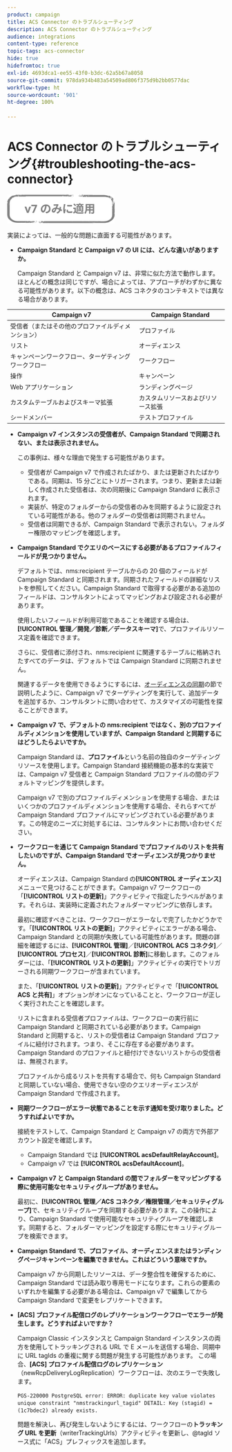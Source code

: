 ```yaml
---
product: campaign
title: ACS Connector のトラブルシューティング
description: ACS Connector のトラブルシューティング
audience: integrations
content-type: reference
topic-tags: acs-connector
hide: true
hidefromtoc: true
exl-id: 4693dca1-ee55-43f0-b3dc-62a5b67a8058
source-git-commit: 978da934b483a54509ad806f375d9b2bb0577dac
workflow-type: ht
source-wordcount: '901'
ht-degree: 100%

---
```


# ACS Connector のトラブルシューティング{#troubleshooting-the-acs-connector}

![](../../assets/v7-only.svg)

実装によっては、一般的な問題に直面する可能性があります。

* **Campaign Standard と Campaign v7 の UI には、どんな違いがありますか。**

   Campaign Standard と Campaign v7 は、非常に似た方法で動作します。ほとんどの概念は同じですが、場合によっては、アプローチがわずかに異なる可能性があります。以下の概念は、ACS コネクタのコンテキストでは異なる場合があります。

<table> 
 <thead> 
  <tr> 
   <th> Campaign v7<br /> </th> 
   <th> Campaign Standard<br /> </th> 
  </tr> 
 </thead> 
 <tbody> 
  <tr> 
   <td> 受信者（またはその他のプロファイルディメンション）<br /> </td> 
   <td> プロファイル<br /> </td> 
  </tr> 
  <tr> 
   <td> リスト<br /> </td> 
   <td> オーディエンス<br /> </td> 
  </tr> 
  <tr> 
   <td> キャンペーンワークフロー、ターゲティングワークフロー<br /> </td> 
   <td> ワークフロー<br /> </td> 
  </tr> 
  <tr> 
   <td> 操作<br /> </td> 
   <td> キャンペーン<br /> </td> 
  </tr> 
  <tr> 
   <td> Web アプリケーション<br /> </td> 
   <td> ランディングページ<br /> </td> 
  </tr> 
  <tr> 
   <td> カスタムテーブルおよびスキーマ拡張<br /> </td> 
   <td> カスタムリソースおよびリソース拡張<br /> </td> 
  </tr> 
  <tr> 
   <td> シードメンバー<br /> </td> 
   <td> テストプロファイル<br /> </td> 
  </tr> 
 </tbody> 
</table>

* **Campaign v7 インスタンスの受信者が、Campaign Standard で同期されない、または表示されません。**

   この事例は、様々な理由で発生する可能性があります。

   * 受信者が Campaign v7 で作成されたばかり、または更新されたばかりである。同期は、15 分ごとにトリガーされます。つまり、更新または新しく作成された受信者は、次の同期後に Campaign Standard に表示されます。
   * 実装が、特定のフォルダーからの受信者のみを同期するように設定されている可能性がある。他のフォルダーの受信者は同期されません。
   * 受信者は同期できるが、Campaign Standard で表示されない。フォルダー権限のマッピングを確認します。

* **Campaign Standard でクエリのベースにする必要があるプロファイルフィールドが見つかりません。**

   デフォルトでは、nms:recipient テーブルからの 20 個のフィールドが Campaign Standard と同期されます。同期されたフィールドの詳細なリストを参照してください。Campaign Standard で取得する必要がある追加のフィールドは、コンサルタントによってマッピングおよび設定される必要があります。

   使用したいフィールドが利用可能であることを確認する場合は、**[!UICONTROL 管理／開発／診断／データスキーマ]**&#x200B;で、プロファイルリソース定義を確認できます。

   さらに、受信者に添付され、nms:recipient に関連するテーブルに格納されたすべてのデータは、デフォルトでは Campaign Standard に同期されません。

   関連するデータを使用できるようにするには、[オーディエンスの同期](../../integrations/using/synchronizing-audiences.md)の節で説明したように、Campaign v7 でターゲティングを実行して、追加データを追加するか、コンサルタントに問い合わせて、カスタマイズの可能性を探ることができます。

* **Campaign v7 で、デフォルトの nms:recipient ではなく、別のプロファイルディメンションを使用していますが、Campaign Standard と同期するにはどうしたらよいですか。**

   Campaign Standard は、**プロファイル**&#x200B;という名前の独自のターゲティングリソースを使用します。Campaign Standard 接続機能の基本的な実装では、Campaign v7 受信者と Campaign Standard プロファイルの間のデフォルトマッピングを提供します。

   Campaign v7 で別のプロファイルディメンションを使用する場合、またはいくつかのプロファイルディメンションを使用する場合、それらすべてが Campaign Standard プロファイルにマッピングされている必要があります。この特定のニーズに対処するには、コンサルタントにお問い合わせください。

* **ワークフローを通じて Campaign Standard でプロファイルのリストを共有したいのですが、Campaign Standard でオーディエンスが見つかりません。**

   オーディエンスは、Campaign Standard の&#x200B;**[!UICONTROL オーディエンス]**&#x200B;メニューで見つけることができます。Campaign v7 ワークフローの「**[!UICONTROL リストの更新]**」アクティビティで指定したラベルがあります。それらは、実装時に定義されたフォルダーマッピングに依存します。

   最初に確認すべきことは、ワークフローがエラーなしで完了したかどうかです。「**[!UICONTROL リストの更新]**」アクティビティにエラーがある場合、Campaign Standard との同期が失敗している可能性があります。問題の詳細を確認するには、**[!UICONTROL 管理]**／**[!UICONTROL ACS コネクタ]**／**[!UICONTROL プロセス]**／**[!UICONTROL 診断]**&#x200B;に移動します。このフォルダーには、「**[!UICONTROL リストの更新]**」アクティビティの実行でトリガーされる同期ワークフローが含まれています。

   また、「**[!UICONTROL リストの更新]**」アクティビティで「**[!UICONTROL ACS と共有]**」オプションがオンになっていることと、ワークフローが正しく実行されたことを確認します。

   リストに含まれる受信者プロファイルは、ワークフローの実行前に Campaign Standard と同期されている必要があります。Campaign Standard と同期すると、リストの受信者は Campaign Standard プロファイルに紐付けされます。つまり、そこに存在する必要があります。Campaign Standard のプロファイルと紐付けできないリストからの受信者は、無視されます。

   プロファイルから成るリストを共有する場合で、何も Campaign Standard と同期していない場合、使用できない空のクエリオーディエンスが Campaign Standard で作成されます。

* **同期ワークフローがエラー状態であることを示す通知を受け取りました。どうすればよいですか。**

   接続をテストして、Campaign Standard と Campaign v7 の両方で外部アカウント設定を確認します。

   * Campaign Standard では **[!UICONTROL acsDefaultRelayAccount]**。
   * Campaign v7 では **[!UICONTROL acsDefaultAccount]**。

* **Campaign v7 と Campaign Standard の間でフォルダーをマッピングする際に使用可能なセキュリティグループがありません。**

   最初に、**[!UICONTROL 管理／ACS コネクタ／権限管理／セキュリティグループ]**&#x200B;で、セキュリティグループを同期する必要があります。この操作により、Campaign Standard で使用可能なセキュリティグループを確認します。同期すると、フォルダーマッピングを設定する際にセキュリティグループを検索できます。

* **Campaign Standard で、プロファイル、オーディエンスまたはランディングページキャンペーンを編集できません。これはどういう意味ですか。**

   Campaign v7 から同期したリソースは、データ整合性を確保するために、Campaign Standard では読み取り専用モードになります。これらの要素のいずれかを編集する必要がある場合は、Campaign v7 で編集してから Campaign Standard で変更をレプリケートできます。

* **[ACS] プロファイル配信ログのレプリケーションワークフローでエラーが発生します。どうすればよいですか？**

   Campaign Classic インスタンスと Campaign Standard インスタンスの両方を使用してトラッキングされる URL で E メールを送信する場合、同期中に URL tagIds の重複に関する問題が発生する可能性があります。 この場合、**[ACS] プロファイル配信ログのレプリケーション**（newRcpDeliveryLogReplication）ワークフローは、次のエラーで失敗します。

   ```PGS-220000 PostgreSQL error: ERROR: duplicate key value violates unique constraint "nmstrackingurl_tagid" DETAIL: Key (stagid) = (1c7bdec2) already exists.```

   問題を解決し、再び発生しないようにするには、ワークフローの&#x200B;**トラッキング URL を更新**（writerTrackingUrls）アクティビティを更新し、@tagId ソース式に「ACS」プレフィックスを追加します。
